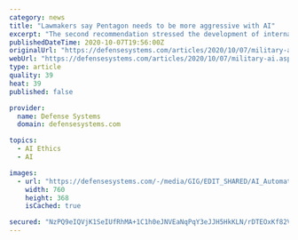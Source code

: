 ```yaml
---
category: news
title: "Lawmakers say Pentagon needs to be more aggressive with AI"
excerpt: "The second recommendation stressed the development of international norms that limit AI's potential harmful use, even suggesting the development of a treaty to \"establish an international code of ethics and privacy protections that ensure personal freedoms ..."
publishedDateTime: 2020-10-07T19:56:00Z
originalUrl: "https://defensesystems.com/articles/2020/10/07/military-ai.aspx"
webUrl: "https://defensesystems.com/articles/2020/10/07/military-ai.aspx"
type: article
quality: 39
heat: 39
published: false

provider:
  name: Defense Systems
  domain: defensesystems.com

topics:
  - AI Ethics
  - AI

images:
  - url: "https://defensesystems.com/-/media/GIG/EDIT_SHARED/AI_Automation/AIengineers.png"
    width: 760
    height: 368
    isCached: true

secured: "NzPQ9eIQVjK1SeIUfRhMA+1C1h0eJNVEaNqPqY3eJJH5HkKLN/rDTEOxKf82VjOV9EAu6q/YcGPkWtCRVsWq+UZwLZgOZ6avDRWMwB+rYLWfsg4RfF2HuwU+Q6QeuiLInVwCK1mUNwAAJWFohjgQbXwntXXoyQXHXpcuSFM5PVzf1KjgUKQdT1XkjAxNRNIxvIkUgq0HzMj2sWVeo+kmPRV8T8xKtCY8MI5N0btX3NYWet/5DCNN7C6VjPjezXTGvDjvJ5vDhPt2cvuv5+9UFyrgNl/VmgEbF19jNUEMOUEFD1rVqYWcV7QiMsIvi/uXIifi8e9U9WvUwb+XF46oQNV4jsFw8chDDlOUB6r2j+E=;lz/TdW2K+UA/7Me0SesRsg=="
---
```


